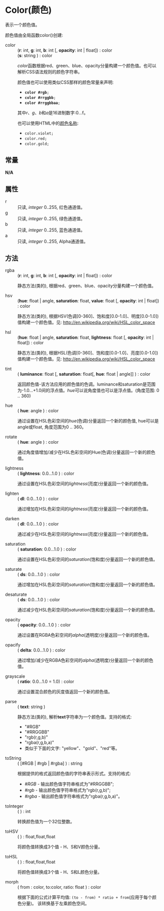 # Color(颜色)

<p>表示一个颜色值。</p>
  <dl>
    <p>颜色值由全局函数color()创建:</p>
    <dt>color</dt>
    <dd>(<strong>r</strong>: int, <strong>g</strong>: int, <strong>b</strong>: int [, <strong>opacity</strong>: int | float]) : color<br/>(<strong>s</strong>: string ) : color
      <p><em>color</em>函数根据red、green、blue、opacity分量构建一个颜色值。也可以解析CSS语法规则的颜色字符串。</p>
			<p>颜色值也可以使用类似CSS那样的颜色常量来声明:</p>
			<ul>
        <li><code><b>color #rgb</b>;</code></li>
        <li><code><b>color #rrggbb</b>;</code></li>
        <li><code><b>color #rrggbb</b><b>aa</b>;</code></li>
			</ul>
			<p>其中<i>r</i>、<i>g</i>、<i>b</i>和<i>a</i>是16进制数字:0...f。</p>
			<p>也可以使用HTML中的<a href="http://htmlcolorcodes.com/color-names/">颜色名称</a>:</p>
			<ul>
        <li><code>color.violet;</code></li>
        <li><code>color.red;</code></li>
        <li><code>color.gold;</code></li>
      </ul>
		</dd>
    <h2>常量</h2>
    <div><strong>N/A</strong></div>
    <h2>属性</h2>
    <dt>r</dt>
    <dd>只读, <em>integer</em> 0..255, 红色通道值。</dd>
    <dt>g</dt>
    <dd>只读, <em>integer</em> 0..255, 绿色通道值。</dd>
    <dt>b</dt>
    <dd>只读, <em>integer</em> 0..255, 蓝色通道值。</dd>
    <dt>a</dt>
    <dd>只读, <em>integer</em> 0..255, Alpha通道值。</dd>
    <h2>方法</h2>
    <dt>rgba</dt>
    <dd>
      <div>(<strong>r</strong>: int, <strong>g</strong>: int, <strong>b</strong>: int [, <strong>opacity</strong>: int | float]) : color</div>
      <p>静态方法(类的), 根据red、green、blue、opacity分量构建一个颜色值。</p></dd>
    <dt>hsv</dt>
    <dd>
      <div>(<strong>hue</strong>: float | angle, <strong>saturation</strong>: float, <strong>value</strong>: float [, <strong>opacity</strong>: int | float]) : color</div>
      <p>静态方法(类的), 根据HSV(色调[0-360]、饱和度[0.0-1.0]、明度[0.0-1.0])值构建一个颜色值。见: <a href="http://en.wikipedia.org/wiki/HSL_color_space">http://en.wikipedia.org/wiki/HSL_color_space</a></p></dd>
    <dt>hsl</dt>
    <dd>
      <div>(<strong>hue</strong>: float | angle, <strong>saturation</strong>: float, <strong>lightness</strong>: float [, <strong>opacity</strong>: int | float]) : color</div>
      <p>静态方法(类的), 根据HSL(色调[0-360]、饱和度[0.0-1.0]、亮度[0.0-1.0])值构建一个颜色值。见: <a href="http://en.wikipedia.org/wiki/HSL_color_space">http://en.wikipedia.org/wiki/HSL_color_space</a></p></dd>
    <dt>tint</dt>
    <dd>
      <div>( <strong>luminance</strong>: float [, <strong>saturation</strong>: float[, <strong>hue</strong>: float | angle]] ) : color</div>
      <p>返回颜色值-该方法应用的颜色值的色调。luminance和saturation是范围为-1.0...+1.0间的浮点值。<em>hue</em>可以说角度值也可以是浮点值。(角度范围: 0 .. 360)</p></dd>
    <dt>hue</dt>
    <dd>
      <div>( <strong>hue</strong>: angle ) : color</div>
      <p>通过设置在HSL色彩空间的<em>hue</em>(色调)分量返回一个新的颜色值, hue可以是angle或float, 角度范围为0 .. 360。</p></dd>
    <dt>rotate</dt>
    <dd>
      <div>( <strong>hue</strong>: angle ) : color</div>
      <p>通过角度值增加/减少在HSL色彩空间的Hue(色调)分量返回一个新的颜色值。</p></dd>
    <dt>lightness</dt>
    <dd>
      <div>( <strong>lightness</strong>: 0.0...1.0 ) : color</div>
      <p>通过设置在HSL色彩空间的<em>lightness</em>(亮度)分量返回一个新的颜色值。</p></dd>
    <dt>lighten</dt>
    <dd>
      <div>( <strong>dl</strong>: 0.0...1.0 ) : color</div>
      <p>通过增加在HSL色彩空间的<em>lightness</em>(亮度)分量返回一个新的颜色值。</p></dd>
    <dt>darken</dt>
    <dd>
      <div>( <strong>dl</strong>: 0.0...1.0 ) : color</div>
      <p>通过减少在HSL色彩空间的<em>lightness</em>(亮度)分量返回一个新的颜色值。</p></dd>
    <dt>saturation</dt>
    <dd>
      <div>( <strong>saturation</strong>: 0.0...1.0 ) : color</div>
      <p>通过设置在HSL色彩空间的<em>saturation</em>(饱和度)分量返回一个新的颜色值。</p></dd>
    <dt>saturate</dt>
    <dd>
      <div>( <strong>ds</strong>: 0.0...1.0 ) : color</div>
      <p>通过增加在HSL色彩空间的<em>saturation</em>(饱和度)分量返回一个新的颜色值。</p></dd>
    <dt>desaturate</dt>
    <dd>
      <div>( <strong>ds</strong>: 0.0...1.0 ) : color</div>
      <p>通过减少在HSL色彩空间的<em>saturation</em>(饱和度)分量返回一个新的颜色值。</p></dd>
    <dt>opacity</dt>
    <dd>
      <div>( <strong>opacity</strong>: 0.0...1.0 ) : color</div>
      <p>通过设置在RGBA色彩空间的<em>alpha</em>(透明度)分量返回一个新的颜色值。</p></dd>
    <dt>opacify</dt>
    <dd>
      <div>( <strong>delta</strong>: 0.0...1.0 ) : color</div>
      <p>通过增加/减少在RGBA色彩空间的<em>alpha</em>(透明度)分量返回一个新的颜色值。</p></dd>
    <dt>grayscale</dt>
    <dd>
      <div>( <strong>ratio</strong>: 0.0...1.0 = 1.0) : color</div>
      <p>通过设置混合颜色的灰度值返回一个新的颜色值。</p></dd>
    <dt>parse</dt>
    <dd>
      <div>( <strong>text</strong>: string )</div>
      <p>静态方法(类的), 解析<strong>text</strong>字符串为一个颜色值。支持的格式:</p>
      <ul>
        <li>&quot;#RGB&quot;</li>
        <li>&quot;#RRGGBB&quot;</li>
        <li>&quot;rgb(r,g,b)&quot;</li>
        <li>&quot;rgba(r,g,b,a)&quot;</li>
        <li>类似于下面的文字: &quot;yellow&quot;、&quot;gold&quot;、&quot;red&quot;等。</li></ul></dd>
    <dt>toString</dt>
    <dd>
      <div>( [#RGB | #rgb | #rgba] ) : string</div>
      <p>根据提供的格式返回颜色值的字符串表示形式。支持的格式:</p>
      <ul>
        <li><em>#RGB</em> -  输出颜色值字符串格式为&quot;#RRGGBB&quot;;</li>
        <li><em>#rgb</em> -  输出颜色值字符串格式为&quot;rgb(r,g,b)&quot;;</li>
        <li><em>#rgba</em> - 输出颜色值字符串格式为&quot;rgba(r,g,b,a)&quot;。</li></ul></dd>
    <dt>toInteger</dt>
    <dd>
      <div>( ) : int</div>
      <p>转换颜色值为一个32位整数。</p></dd>
    <dt>toHSV</dt>
    <dd>
      <div>( ) : float,float,float</div>
      <p>将颜色值转换成3个值 - H、S和V颜色分量。</p></dd>
    <dt>toHSL</dt>
    <dd>
      <div>( ) : float,float,float</div>
      <p>将颜色值转换成3个值 - H、S和L颜色分量。</p></dd>
    <dt>morph</dt>
    <dd>
      <div>( from : color, to:color, ratio: float ) : color</div>
      <p>根据下面的公式计算平均值: <code>(to - from) * ratio + from</code>(应用于每个颜色分量)。 该转换基于左乘颜色空间。</p></dd></dl>